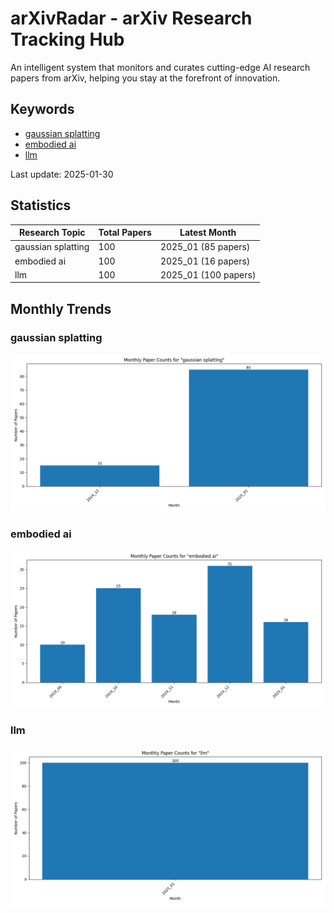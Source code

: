 # arXivRadar - arXiv Research Tracking Hub
An intelligent system that monitors and curates cutting-edge AI research papers from arXiv, helping you stay at the forefront of innovation.

## Keywords

- [gaussian splatting](gaussian_splatting/)
- [embodied ai](embodied_ai/)
- [llm](llm/)

Last update: 2025-01-30

## Statistics

| Research Topic | Total Papers | Latest Month |
| --- | --- | --- |
| gaussian splatting | 100 | 2025_01 (85 papers) |
| embodied ai | 100 | 2025_01 (16 papers) |
| llm | 100 | 2025_01 (100 papers) |

## Monthly Trends

### gaussian splatting

![Monthly Paper Counts for gaussian splatting](gaussian_splatting/monthly_stats.png)

### embodied ai

![Monthly Paper Counts for embodied ai](embodied_ai/monthly_stats.png)

### llm

![Monthly Paper Counts for llm](llm/monthly_stats.png)

